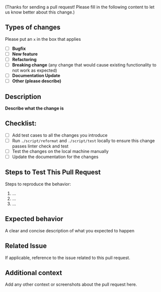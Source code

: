 (Thanks for sending a pull request! Please fill in the following content to let us know better about this change.)

## Types of changes
Please put an `x` in the box that applies

- [ ] **Bugfix**
- [ ] **New feature**
- [ ] **Refactoring**
- [ ] **Breaking change** (any change that would cause existing functionality to not work as expected)
- [ ] **Documentation Update**
- [ ] **Other (please describe)**

## Description
**Describe what the change is**

## Checklist:
- [ ] Add test cases to all the changes you introduce
- [ ] Run `./script/reformat` and `./script/test` locally to ensure this change passes linter check and test
- [ ] Test the changes on the local machine manually
- [ ] Update the documentation for the changes

## Steps to Test This Pull Request
Steps to reproduce the behavior:
1. ...
2. ...
3. ...

## Expected behavior
A clear and concise description of what you expected to happen

## Related Issue
If applicable, reference to the issue related to this pull request.

## Additional context
Add any other context or screenshots about the pull request here.
